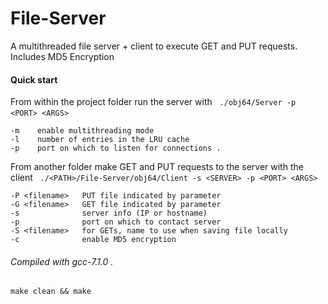 # File-Server    
A multithreaded file server + client to execute GET and PUT requests. Includes MD5 Encryption  

#### Quick start  
From within the project folder run the server with   
`./obj64/Server -p <PORT> <ARGS>`  
````
-m    enable multithreading mode  
-l    number of entries in the LRU cache  
-p    port on which to listen for connections . 
````
From another folder make GET and PUT requests to the server with the client   
`./<PATH>/File-Server/obj64/Client -s <SERVER> -p <PORT> <ARGS>`  
````
-P <filename>   PUT file indicated by parameter  
-G <filename>   GET file indicated by parameter  
-s              server info (IP or hostname)  
-p              port on which to contact server  
-S <filename>   for GETs, name to use when saving file locally  
-c              enable MD5 encryption   
````
###### Compiled with gcc-7.1.0 . 
`make clean && make`
